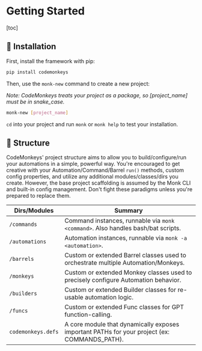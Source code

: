 # Getting Started

[toc]

## 🚀 Installation

First, install the framework with pip:

```bash
pip install codemonkeys
```

Then, use the `monk-new` command to create a new project:

_Note: CodeMonkeys treats your project as a package, so [project_name] must be in snake_case._

```bash
monk-new [project_name]
```

`cd` into your project and run `monk` or `monk help` to test your installation.

## 📁 Structure

CodeMonkeys' project structure aims to allow you to build/configure/run your automations in a simple, powerful way.
You're encouraged to get creative with your Automation/Command/Barrel `run()` methods, custom config properties, and
utilize any additional modules/classes/dirs you create. However, the base project scaffolding is assumed by the Monk CLI
and built-in config management. Don't fight these paradigms unless you're prepared to replace them.

| Dirs/Modules       | Summary                                                                                      |
|--------------------|----------------------------------------------------------------------------------------------|
| `/commands`        | Command instances, runnable via `monk <command>`. Also handles bash/bat scripts.             |
| `/automations`     | Automation instances, runnable via `monk -a <automation>`.                                   |
| `/barrels`         | Custom or extended Barrel classes used to orchestrate multiple Automation/Monkeys.           |
| `/monkeys`         | Custom or extended Monkey classes used to precisely configure Automation behavior.           |
| `/builders`        | Custom or extended Builder classes for re-usable automation logic.                           |
| `/funcs`           | Custom or extended Func classes for GPT function-calling.                                    |
| `codemonkeys.defs` | A core module that dynamically exposes important PATHs for your project (ex: COMMANDS_PATH). |